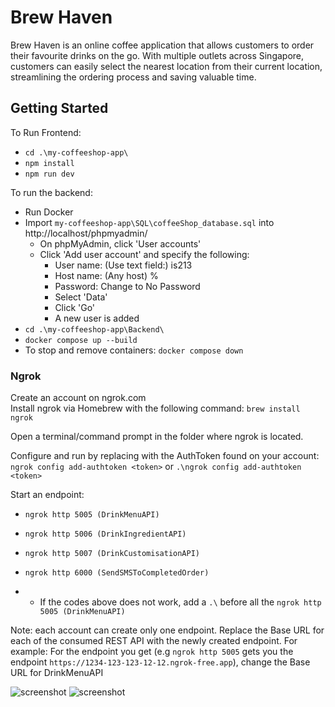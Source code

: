 # Brew Haven

 Brew Haven is an online coffee application that allows customers to order their favourite drinks on the go. With multiple outlets across Singapore, customers can easily select the nearest location from their current location, streamlining the ordering process and saving valuable time.

## Getting Started
To Run Frontend:
- ```cd .\my-coffeeshop-app\```
- ```npm install```
- ```npm run dev```

To run the backend:
- Run Docker
- Import ```my-coffeeshop-app\SQL\coffeeShop_database.sql``` into http://localhost/phpmyadmin/
    * On phpMyAdmin, click 'User accounts'
    * Click 'Add user account' and specify the following:
        * User name: (Use text field:) is213
        * Host name: (Any host) %
        * Password: Change to No Password
        * Select 'Data'
        * Click 'Go'
        * A new user is added
- ```cd .\my-coffeeshop-app\Backend\```
- ```docker compose up --build```
- To stop and remove containers:
    ```docker compose down```

### Ngrok
Create an account on ngrok.com <br>
Install ngrok via Homebrew with the following command:
```brew install ngrok```

Open a terminal/command prompt in the folder where ngrok is located.

Configure and run by replacing <token> with the AuthToken found on your account:
```ngrok config add-authtoken <token>```
or
```.\ngrok config add-authtoken <token>```

Start an endpoint: 

* ```ngrok http 5005 (DrinkMenuAPI)```
* ```ngrok http 5006 (DrinkIngredientAPI)```
* ```ngrok http 5007 (DrinkCustomisationAPI)```
* ```ngrok http 6000 (SendSMSToCompletedOrder)```

* * If the codes above does not work, add a ```.\``` before all the ```ngrok http 5005 (DrinkMenuAPI)```

Note: each account can create only one endpoint.
Replace the Base URL for each of the consumed REST API with the newly created endpoint.
For example: For the endpoint you get (e.g ```ngrok http 5005``` gets you the endpoint ```https://1234-123-123-12-12.ngrok-free.app```), change the Base URL for DrinkMenuAPI

![screenshot](my-coffeeshop-app/src/assets/drink_menu_outsystems.jpg)
![screenshot](my-coffeeshop-app/src/assets/ngrok.jpg)